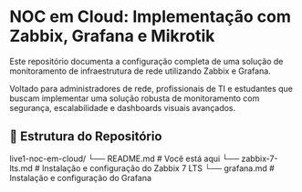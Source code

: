 # NOC em Cloud: Implementação com Zabbix, Grafana e Mikrotik
Este repositório documenta a configuração completa de uma solução de monitoramento de infraestrutura de rede utilizando Zabbix e Grafana.

Voltado para administradores de rede, profissionais de TI e estudantes que buscam implementar uma solução robusta de monitoramento com segurança, escalabilidade e dashboards visuais avançados.

## 📂 Estrutura do Repositório
live1-noc-em-cloud/
└── README.md                    # Você está aqui
└── zabbix-7-lts.md              # Instalação e configuração do Zabbix 7 LTS
└── grafana.md                   # Instalação e configuração do Grafana
